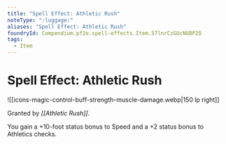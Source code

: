 ```yaml
---
title: "Spell Effect: Athletic Rush"
noteType: ":luggage:"
aliases: "Spell Effect: Athletic Rush"
foundryId: Compendium.pf2e.spell-effects.Item.57lnrCzGUcNUBP2O
tags:
  - Item
---
```


# Spell Effect: Athletic Rush
![[icons-magic-control-buff-strength-muscle-damage.webp|150 lp right]]

Granted by _[[Athletic Rush]]_.

You gain a +10-foot status bonus to Speed and a +2 status bonus to Athletics checks.
